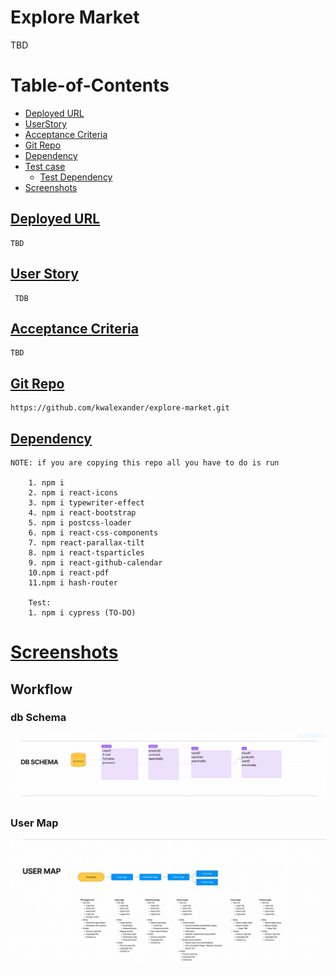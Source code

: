 # Explore Market
TBD
# Table-of-Contents
  * [Deployed URL](#deployed-url)
  * [UserStory](#userstory)
  * [Acceptance Criteria](#acceptance-criteria)
  * [Git Repo](#git-repo)
  * [Dependency](#dependency)
  * [Test case](#test-case)
    * [Test Dependency](#test-dependency)
  * [Screenshots](#screenshots)

## [Deployed URL](#table-of-contents)
```
TBD
```

## [User Story](#table-of-contents)
```
 TDB
```

## [Acceptance Criteria](#table-of-contents)
```
TBD
```

## [Git Repo](#table-of-contents)
```
https://github.com/kwalexander/explore-market.git
```

## [Dependency](#table-of-contents)
```
NOTE: if you are copying this repo all you have to do is run 
     
    1. npm i
    2. npm i react-icons
    3. npm i typewriter-effect
    4. npm i react-bootstrap
    5. npm i postcss-loader
    6. npm i react-css-components
    7. npm react-parallax-tilt
    8. npm i react-tsparticles  
    9. npm i react-github-calendar
    10.npm i react-pdf
    11.npm i hash-router

    Test:
    1. npm i cypress (TO-DO)

```

# [Screenshots](#table-of-contents)
## Workflow
### db Schema
![Image at home page](/screenshots/dbschema.png)
### User Map
![Image at home page](/screenshots/usermap.png)
